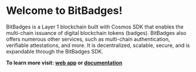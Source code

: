 # Welcome to BitBadges!

BitBadges is a Layer 1 blockchain built with Cosmos SDK that enables the multi-chain issuance of digital blockchain tokens (badges). BitBadges also offers numerous other services, such as multi-chain authentication, verifiable attestations, and more. It is decentralized, scalable, secure, and is expandable through the BitBadges SDK. 

**To learn more visit: [web app](https://bitbadges.io/) or [documentation](https://docs.bitbadges.io/)**
